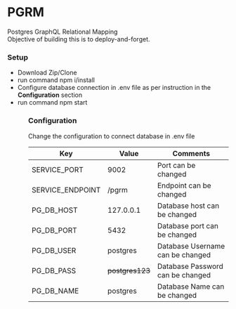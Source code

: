 # PGRM
Postgres GraphQL Relational Mapping<br>
Objective of building this is to deploy-and-forget.

### Setup
<ul>
  <li>Download Zip/Clone</li>
  <li>run command npm i/install </li>
  <li>Configure database connection in .env file as per instruction in the <b>Configuration</b> section</li>
  <li>run command npm start</li>
<ul>


### Configuration
Change the configuration to connect database in .env file
<table>
  <thead>
    <tr>
      <th>Key</th>
      <th>Value</th>
      <th>Comments</th>
    </tr>
  </thead>
  <tbody>
    <tr>
      <td>
        SERVICE_PORT
      </td>
      <td>
        9002
      </td>
      <td>
        Port can be changed
      </td>
    </tr>
    <tr>
      <td>
        SERVICE_ENDPOINT
      </td>
      <td>
        /pgrm
      </td>
      <td>
        Endpoint can be changed
      </td>
    </tr>
    <tr>
      <td>
        PG_DB_HOST
      </td>
      <td>
        127.0.0.1
      </td>
      <td>
        Database host can be changed
      </td>
    </tr>
    <tr>
      <td>
        PG_DB_PORT
      </td>
      <td>
        5432
      </td>
      <td>
        Database port can be changed
      </td>
    </tr>
    <tr>
      <td>
        PG_DB_USER
      </td>
      <td>
        postgres
      </td>
      <td>
        Database Username can be changed
      </td>
    </tr>
    <tr>
      <td>
        PG_DB_PASS
      </td>
      <td>
        <strike>postgres123</strike>
      </td>
      <td>
        Database Password can be changed
      </td>
    </tr>
    <tr>
      <td>
        PG_DB_NAME
      </td>
      <td>
        postgres
      </td>
      <td>
        Database Name can be changed
      </td>
    </tr>
  </tbody>
</table>
